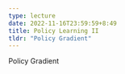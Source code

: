 ```yaml
---
type: lecture
date: 2022-11-16T23:59:59+8:49
title: Policy Learning II
tldr: "Policy Gradient"
---
```

Policy Gradient
